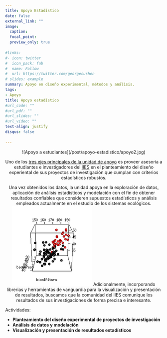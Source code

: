```yaml
---
title: Apoyo Estadístico
date: false
external_link: ""
image:
  caption: 
  focal_point: 
  preview_only: true

#links:
#- icon: twitter
#  icon_pack: fab
#  name: Follow
#  url: https://twitter.com/georgecushen
# slides: example
summary: Apoyo en diseño experimental, métodos y análisis.
tags:
- Apoyo
title: Apoyo estadístico
#url_code: ""
#url_pdf: ""
#url_slides: ""
#url_video: ""
text-align: justify
disqus: false

---
```

<center>
![Apoyo a estudiantes](/post/apoyo-estadistico/apoyo2.jpg)

Uno de los [tres ejes principales de la unidad de apoyo](/ejes) es proveer asesoria a estudiantes e investigadores del [IIES](https://www.iies.unam.mx/) en el planteamiento del diseño experiental de sus proyectos de investigación que cumplan con criterios estadísticos robustos. 

Una vez obtenidos los datos, la unidad apoya en la exploración de datos, aplicación de análisis estadísticos y modelación con el fin de obtener resultados confiables que consideren supuestos estadísticos y análisis empleados actualmente en el estudio de los sistemas ecológicos.
![](movie1.gif)
Adicionalmente, incorporando librerias y herramientas de vanguardia para la visualización y presentación de resultados, buscamos que la comunidad del IIES comunique los resultados de sus investigaciones de forma precisa e interesante.

</center>

Actividades:

  - **Planteamiento del diseño experimental de proyectos de investigación**
  - **Análisis de datos y modelación**
  - **Visualización y presentación de resultados estadísticos**

 
